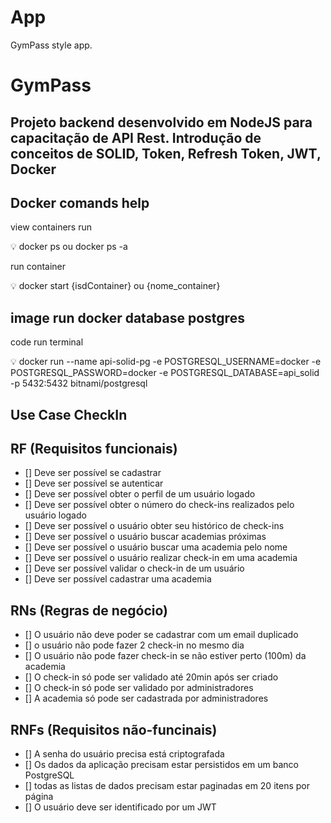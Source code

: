 # App

GymPass style app.
# GymPass

## Projeto backend desenvolvido em NodeJS para capacitação de API Rest. Introdução de conceitos de SOLID, Token, Refresh Token, JWT, Docker

## Docker comands help

view containers run

<aside>
💡 docker ps ou docker ps -a

</aside>

run container 

<aside>
💡 docker start {isdContainer} ou {nome_container}

</aside>

## image run docker database postgres

code run terminal

<aside>
💡 docker run --name api-solid-pg -e POSTGRESQL_USERNAME=docker -e POSTGRESQL_PASSWORD=docker -e POSTGRESQL_DATABASE=api_solid -p 5432:5432 bitnami/postgresql

</aside>

## 

## Use Case CheckIn

## RF (Requisitos funcionais)
 
- [] Deve ser possível se cadastrar
- [] Deve ser possível se autenticar
- [] Deve ser possível obter o perfil de um usuário logado
- [] Deve ser possível obter o número do check-ins realizados pelo usuário logado
- [] Deve ser possível o usuário obter seu histórico de check-ins
- [] Deve ser possível o usuário buscar academias próximas
- [] Deve ser possível o usuário buscar uma academia pelo nome
- [] Deve ser possível o usuário realizar check-in em uma academia
- [] Deve ser possível validar o check-in de um usuário
- [] Deve ser possível cadastrar uma academia
 
## RNs (Regras de negócio)

- [] O usuário não deve poder se cadastrar com um email duplicado
- [] o usuário não pode fazer 2 check-in no mesmo dia
- [] O usuário não pode fazer check-in se não estiver perto (100m) da academia
- [] O check-in só pode ser validado até 20min após ser criado
- [] O check-in só pode ser validado por administradores
- [] A academia só pode ser cadastrada por administradores

## RNFs (Requisitos não-funcinais)

- [] A senha do usuário precisa está criptografada
- [] Os dados da aplicação precisam estar persistidos em um banco PostgreSQL
- [] todas as listas de dados precisam estar paginadas em 20 itens por página
- [] O usuário deve ser identificado por um JWT

